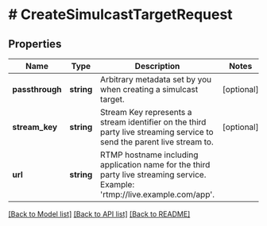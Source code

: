# # CreateSimulcastTargetRequest

## Properties

Name | Type | Description | Notes
------------ | ------------- | ------------- | -------------
**passthrough** | **string** | Arbitrary metadata set by you when creating a simulcast target. | [optional]
**stream_key** | **string** | Stream Key represents a stream identifier on the third party live streaming service to send the parent live stream to. | [optional]
**url** | **string** | RTMP hostname including application name for the third party live streaming service. Example: &#39;rtmp://live.example.com/app&#39;. |

[[Back to Model list]](../../README.md#models) [[Back to API list]](../../README.md#endpoints) [[Back to README]](../../README.md)
